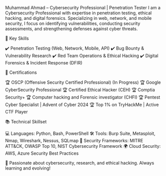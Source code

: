 Muhammad Ahmad – Cybersecurity Professional | Penetration Tester
I am a Cybersecurity Professional with expertise in penetration testing, ethical hacking, and digital forensics. Specializing in web, network, and mobile security, I focus on identifying vulnerabilities, conducting security assessments, and strengthening defenses against cyber threats.

🔹 Key Skills

✔️ Penetration Testing (Web, Network, Mobile, API)
✔️ Bug Bounty & Vulnerability Research
✔️ Red Team Operations & Ethical Hacking
✔️ Digital Forensics & Incident Response (DFIR)

📜 Certifications

🏆 OSCP (Offensive Security Certified Professional) (In Progress)
🏆 Google CyberSecurity Professional
🏆 Certified Ethical Hacker (CEH)
🏆 Comptia Security+
🏆 Computer hacking and Forensic investigator (CHFI)
🏆 Pentest Cyber Specialist | Advent of Cyber 2024
🏆 Top 1% on TryHackMe | Active CTF Player

📚 Technical Skillset

💻 Languages: Python, Bash, PowerShell
🛠️ Tools: Burp Suite, Metasploit, Nmap, Wireshark, Nessus, SQLmap
🔐 Security Frameworks: MITRE ATT&CK, OWASP Top 10, NIST Cybersecurity Framework
🌍 Cloud Security: AWS, Azure Security Best Practices

🚀 Passionate about cybersecurity, research, and ethical hacking. Always learning and evolving!









